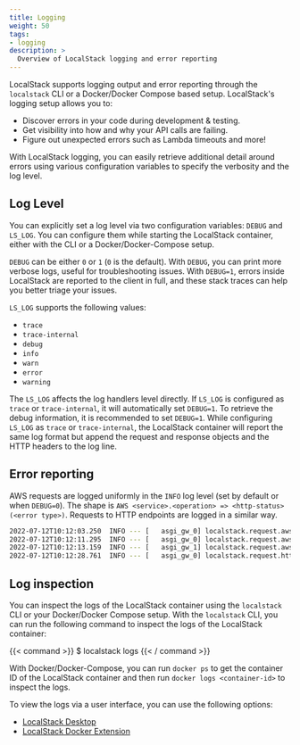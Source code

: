 ```yaml
---
title: Logging
weight: 50
tags:
- logging
description: >
  Overview of LocalStack logging and error reporting
---
```


LocalStack supports logging output and error reporting through the `localstack` CLI or a Docker/Docker Compose based setup.
LocalStack's logging setup allows you to:

- Discover errors in your code during development & testing.
- Get visibility into how and why your API calls are failing.
- Figure out unexpected errors such as Lambda timeouts and more!

With LocalStack logging, you can easily retrieve additional detail around errors using various configuration variables to specify the verbosity and the log level.

## Log Level

You can explicitly set a log level via two configuration variables: `DEBUG` and `LS_LOG`.
You can configure them while starting the LocalStack container, either with the CLI or a Docker/Docker-Compose setup.

`DEBUG` can be either `0` or `1` (`0` is the default).
With `DEBUG`, you can print more verbose logs, useful for troubleshooting issues.
With `DEBUG=1`, errors inside LocalStack are reported to the client in full, and these stack traces can help you better triage your issues.

`LS_LOG` supports the following values:

- `trace`
- `trace-internal`
- `debug`
- `info`
- `warn`
- `error`
- `warning`

The `LS_LOG` affects the log handlers level directly.
If `LS_LOG` is configured as `trace` or `trace-internal`, it will automatically set `DEBUG=1`.
To retrieve the debug information, it is recommended to set `DEBUG=1`.
While configuring `LS_LOG` as `trace` or `trace-internal`, the LocalStack container will report the same log format but append the request and response objects and the HTTP headers to the log line.

## Error reporting

AWS requests are logged uniformly in the `INFO` log level (set by default or when `DEBUG=0`).
The shape is `AWS <service>.<operation> => <http-status> (<error type>)`.
Requests to HTTP endpoints are logged in a similar way.

```sh
2022-07-12T10:12:03.250  INFO --- [   asgi_gw_0] localstack.request.aws     : AWS s3.PutObject => 404 (NoSuchBucket)
2022-07-12T10:12:11.295  INFO --- [   asgi_gw_0] localstack.request.aws     : AWS s3.CreateBucket => 200
2022-07-12T10:12:13.159  INFO --- [   asgi_gw_1] localstack.request.aws     : AWS s3.PutObject => 200
2022-07-12T10:12:28.761  INFO --- [   asgi_gw_0] localstack.request.http    : GET /_localstack/health => 200
```

## Log inspection

You can inspect the logs of the LocalStack container using the `localstack` CLI or your Docker/Docker Compose setup.
With the `localstack` CLI, you can run the following command to inspect the logs of the LocalStack container:

{{< command >}}
$ localstack logs
{{< / command >}}

With Docker/Docker-Compose, you can run `docker ps` to get the container ID of the LocalStack container and then run `docker logs <container-id>` to inspect the logs.

To view the logs via a user interface, you can use the following options:

- [LocalStack Desktop](https://docs.localstack.cloud/user-guide/tools/localstack-desktop/)
- [LocalStack Docker Extension](https://docs.localstack.cloud/user-guide/tools/localstack-docker-extension/)
